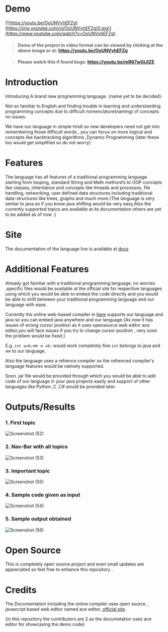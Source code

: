 # Demo 
[![https://youtu.be/OoUNVvhEFZg](https://img.youtube.com/vi/OoUNVvhEFZg/0.jpg)](https://www.youtube.com/watch?v=OoUNVvhEFZg)  
  
> #### Demo of the project in video format can be viewed by clicking at the above image or at: https://youtu.be/OoUNVvhEFZg

> #### Please watch this if found bugs: https://youtu.be/mR87wGIJlZE  
# Introduction 
Introducing A brand new programming language. {name yet to be decided}.

Not so familiar to English and finding trouble in learning and understanding programming concepts due to difficult nomenclature(naming) of concepts no issues. 

We have our language in simple hindi so new developers need not get into remembering those difficult words , you can focus on more logical and concepts like backtracking algorithms ,Dynamic Programming {later these too would get simplified so do not worry}
# Features
The language has all features of a traditional programming language starting form looping, standard String and Math methord’s to OOP concepts like classes, inheritance and concepts like threads and processes, file handling, networking, user defined data structures including traditional data-structures like trees, graphs and much more.{The language is very similar to java so if you know java shifting would be very easy,Also the currently supported topics are available at its documentation others are yet to be added as of now .}

# Site
The  documentation of the language live is available at 
[docs](https://prathameshbhagat.000webhostapp.com/docs/docs)

# Additional Features 
Already got familiar with a traditional programming language, no worries ,specific files would be available at the official site for respective languages using which you would be able to embed the code directly and you would be able to shift between your traditional programming language and our language with ease. 

Currently the online web-based compiler in [here](https://crptrest.000webhostapp.com/) supports our language and java so you can embed java anywhere and our language.{As now it has issues of wrong cursor position as it uses opensource web editor ace editor,you will face issues if you try to change cursor position , very soon the problem would be fixed.}

E.g. `int a=0;अंक अ =0;` would work completely fine `int` belongs to java and `अंक` to our language.

Also the language uses a refrence compiler so the refrenced compiler's language features would be natively supported.


Soon .jar file would be provided through which you would be able to add code of our language in your java projects easily and support of other languages like Python ,C ,C# would be provided later.   


# Outputs/Results

### 1. First topic
![Screenshot (52)](https://github.com/PrathameshBhagat/Documentation-Project/assets/90595097/51cabd5f-1a8d-4d8c-905f-8340f568d4bd)  
### 2. Nav-Bar with all topics
![Screenshot (53)](https://github.com/PrathameshBhagat/Documentation-Project/assets/90595097/beefd877-98ea-4171-ae5a-60db183096fa)  
### 3. Important topic
![Screenshot (55)](https://github.com/PrathameshBhagat/Documentation-Project/assets/90595097/f40b42f4-756d-430c-86f9-e9a5b0424d3a)  
### 4. Sample code given as input
![Screenshot (54)](https://github.com/PrathameshBhagat/Documentation-Project/assets/90595097/9bde9de0-19cf-4331-a0e4-1dac9360617d)
### 5. Sample output obtained
![Screenshot (56)](https://github.com/PrathameshBhagat/Documentation-Project/assets/90595097/c529c72b-02d3-4d53-899c-a8eacf2837b4)

# Open Source
This is completely open source project and even small updates are appreciated so feel free to enhance this repository .

# Credits
The Documentation including the online compiler uses open source , javascript based web editor named ace editor, [official site](https://ace.c9.io).

{in this repository the contributers are 2 as the documetation uses ace editor for showcasing the demo code}
